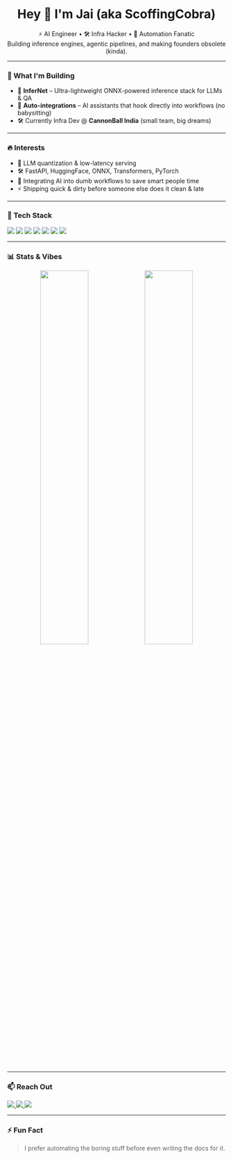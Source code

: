 <h1 align="center">Hey 👋 I'm Jai (aka ScoffingCobra)</h1>

<p align="center">
⚡ AI Engineer • 🛠️ Infra Hacker • 🔁 Automation Fanatic<br>
Building inference engines, agentic pipelines, and making founders obsolete (kinda).
</p>

---

### 🚀 What I'm Building

- 🧠 **InferNet** – Ultra-lightweight ONNX-powered inference stack for LLMs & QA
- 🔗 **Auto-integrations** – AI assistants that hook directly into workflows (no babysitting)
- 🛠️ Currently Infra Dev @ **CannonBall India** (small team, big dreams)

---

### 🔥 Interests

- 🤖 LLM quantization & low-latency serving
- 🛠️ FastAPI, HuggingFace, ONNX, Transformers, PyTorch
- 🧩 Integrating AI into dumb workflows to save smart people time
- ⚡ Shipping quick & dirty before someone else does it clean & late

---

### 🧰 Tech Stack

<p>
  <img src="https://img.shields.io/badge/-Python-000?style=flat&logo=python"/>
  <img src="https://img.shields.io/badge/-FastAPI-000?style=flat&logo=fastapi"/>
  <img src="https://img.shields.io/badge/-ONNX-000?style=flat&logo=onnx"/>
  <img src="https://img.shields.io/badge/-HuggingFace-000?style=flat&logo=huggingface"/>
  <img src="https://img.shields.io/badge/-Docker-000?style=flat&logo=docker"/>
  <img src="https://img.shields.io/badge/-MongoDB-000?style=flat&logo=mongodb"/>
  <img src="https://img.shields.io/badge/-Notion API-000?style=flat&logo=notion"/>
</p>

---

### 📊 Stats & Vibes

<p align="center">
  <img src="https://github-readme-stats.vercel.app/api?username=scoffingcobra&show_icons=true&theme=tokyonight" width="47%" />
  <img src="https://github-readme-stats.vercel.app/api/top-langs/?username=scoffingcobra&layout=compact&theme=tokyonight" width="47%" />
</p>

---

### 📫 Reach Out

<p>
  <a href="https://www.linkedin.com/in/jai-mandiwal-ba1a74248/" target="_blank">
    <img src="https://img.shields.io/badge/-LinkedIn-0077B5?style=flat&logo=linkedin"/>
  </a>
  <a href="mailto:jais4560@gmail.com">
    <img src="https://img.shields.io/badge/-Gmail-D14836?style=flat&logo=gmail&logoColor=white"/>
  </a>
  <a href="https://instagram.com/jaithethird" target="_blank">
    <img src="https://img.shields.io/badge/-Instagram-E4405F?style=flat&logo=instagram&logoColor=white"/>
  </a>
</p>

---

### ⚡ Fun Fact

> I prefer automating the boring stuff before even writing the docs for it.
